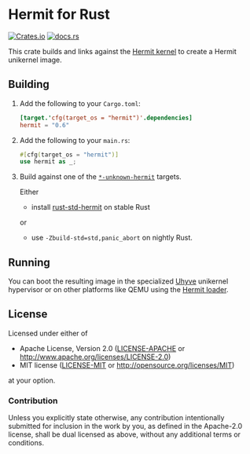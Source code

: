 # Hermit for Rust

[![Crates.io](https://img.shields.io/crates/v/hermit.svg)](https://crates.io/crates/hermit)
[![docs.rs](https://img.shields.io/docsrs/hermit)](https://docs.rs/hermit)

This crate builds and links against the [Hermit kernel](https://github.com/hermitcore/kernel) to create a Hermit unikernel image.

## Building

1.  Add the following to your `Cargo.toml`:

    ```toml
    [target.'cfg(target_os = "hermit")'.dependencies]
    hermit = "0.6"
    ```

2.  Add the following to your `main.rs`:

    ```rust
    #[cfg(target_os = "hermit")]
    use hermit as _;
    ```

3.  Build against one of the [`*-unknown-hermit`] targets.

    [`*-unknown-hermit`]: https://doc.rust-lang.org/nightly/rustc/platform-support/hermit.html

    Either

    -   install [rust-std-hermit] on stable Rust

        [rust-std-hermit]: https://github.com/hermitcore/rust-std-hermit

    or

    -   use `-Zbuild-std=std,panic_abort` on nightly Rust.

## Running

You can boot the resulting image in the specialized [Uhyve] unikernel hypervisor or on other platforms like QEMU using the [Hermit loader].

[Uhyve]: https://github.com/hermitcore/uhyve
[Hermit loader]: https://github.com/hermitcore/loader

## License

Licensed under either of

 * Apache License, Version 2.0
   ([LICENSE-APACHE](LICENSE-APACHE) or <http://www.apache.org/licenses/LICENSE-2.0>)
 * MIT license
   ([LICENSE-MIT](LICENSE-MIT) or <http://opensource.org/licenses/MIT>)

at your option.

### Contribution

Unless you explicitly state otherwise, any contribution intentionally submitted
for inclusion in the work by you, as defined in the Apache-2.0 license, shall be
dual licensed as above, without any additional terms or conditions.
